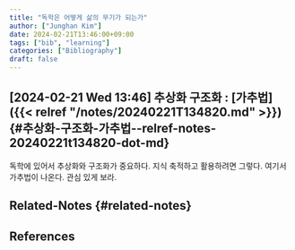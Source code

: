 ```yaml
---
title: "독학은 어떻게 삶의 무기가 되는가"
author: ["Junghan Kim"]
date: 2024-02-21T13:46:00+09:00
tags: ["bib", "learning"]
categories: ["Bibliography"]
draft: false
---
```


## <span class="timestamp-wrapper"><span class="timestamp">[2024-02-21 Wed 13:46] </span></span> 추상화 구조화  : [가추법]({{< relref "/notes/20240221T134820.md" >}}) {#추상화-구조화-가추법--relref-notes-20240221t134820-dot-md}

독학에 있어서 추상화와 구조화가 중요하다. 지식 축적하고 활용하려면 그렇다. 여기서 가추법이 나온다. 관심 있게 보라.


## Related-Notes {#related-notes}

## References

<style>.csl-entry{text-indent: -1.5em; margin-left: 1.5em;}</style><div class="csl-bib-body">
</div>
